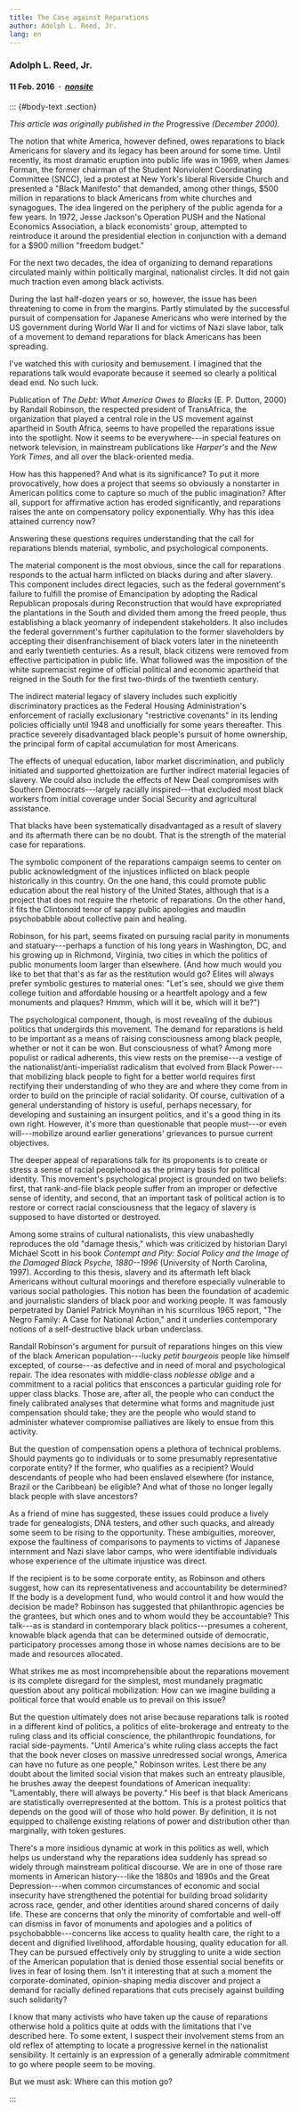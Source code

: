 ```yaml
---
title: The Case against Reparations
author: Adolph L. Reed, Jr.
lang: en
---
```


### Adolph L. Reed, Jr.

#### 11 Feb. 2016&ensp;·&ensp;[_nonsite_](https://nonsite.org/editorial/the-case-against-reparations)

::: {#body-text .section}

_This article was originally published in the_ Progressive _(December 2000)._

The notion that white America, however defined, owes reparations to black Americans for slavery and its legacy has been around for some time. Until recently, its most dramatic eruption into public life was in 1969, when James Forman, the former chairman of the Student Nonviolent Coordinating Committee (SNCC), led a protest at New York's liberal Riverside Church and presented a "Black Manifesto" that demanded, among other things, \$500 million in reparations to black Americans from white churches and synagogues. The idea lingered on the periphery of the public agenda for a few years. In 1972, Jesse Jackson's Operation PUSH and the National Economics Association, a black economists' group, attempted to reintroduce it around the presidential election in conjunction with a demand for a \$900 million "freedom budget."

For the next two decades, the idea of organizing to demand reparations circulated mainly within politically marginal, nationalist circles. It did not gain much traction even among black activists.

During the last half-dozen years or so, however, the issue has been threatening to come in from the margins. Partly stimulated by the successful pursuit of compensation for Japanese Americans who were interned by the US government during World War II and for victims of Nazi slave labor, talk of a movement to demand reparations for black Americans has been spreading.

I've watched this with curiosity and bemusement. I imagined that the reparations talk would evaporate because it seemed so clearly a political dead end. No such luck.

Publication of _The Debt: What America Owes to Blacks_ (E.&nbsp;P. Dutton, 2000) by Randall Robinson, the respected president of TransAfrica, the organization that played a central role in the US movement against apartheid in South Africa, seems to have propelled the reparations issue into the spotlight. Now it seems to be everywhere---in special features on network television, in mainstream publications like _Harper's_ and the _New York Times_, and all over the black-oriented media.

How has this happened? And what is its significance? To put it more provocatively, how does a project that seems so obviously a nonstarter in American politics come to capture so much of the public imagination? After all, support for affirmative action has eroded significantly, and reparations raises the ante on compensatory policy exponentially. Why has this idea attained currency now?

Answering these questions requires understanding that the call for reparations blends material, symbolic, and psychological components.

The material component is the most obvious, since the call for reparations responds to the actual harm inflicted on blacks during and after slavery. This component includes direct legacies, such as the federal government's failure to fulfill the promise of Emancipation by adopting the Radical Republican proposals during Reconstruction that would have expropriated the plantations in the South and divided them among the freed people, thus establishing a black yeomanry of independent stakeholders. It also includes the federal government's further capitulation to the former slaveholders by accepting their disenfranchisement of black voters later in the nineteenth and early twentieth centuries. As a result, black citizens were removed from effective participation in public life. What followed was the imposition of the white supremacist regime of official political and economic apartheid that reigned in the South for the first two-thirds of the twentieth century.

The indirect material legacy of slavery includes such explicitly discriminatory practices as the Federal Housing Administration's enforcement of racially exclusionary "restrictive covenants" in its lending policies officially until 1948 and unofficially for some years thereafter. This practice severely disadvantaged black people's pursuit of home ownership, the principal form of capital accumulation for most Americans.

The effects of unequal education, labor market discrimination, and publicly initiated and supported ghettoization are further indirect material legacies of slavery. We could also include the effects of New Deal compromises with Southern Democrats---largely racially inspired---that excluded most black workers from initial coverage under Social Security and agricultural assistance.

That blacks have been systematically disadvantaged as a result of slavery and its aftermath there can be no doubt. That is the strength of the material case for reparations.

The symbolic component of the reparations campaign seems to center on public acknowledgment of the injustices inflicted on black people historically in this country. On the one hand, this could promote public education about the real history of the United States, although that is a project that does not require the rhetoric of reparations. On the other hand, it fits the Clintonoid tenor of sappy public apologies and maudlin psychobabble about collective pain and healing.

Robinson, for his part, seems fixated on pursuing racial parity in monuments and statuary---perhaps a function of his long years in Washington, DC, and his growing up in Richmond, Virginia, two cities in which the politics of public monuments loom larger than elsewhere. (And how much would you like to bet that that's as far as the restitution would go? Elites will always prefer symbolic gestures to material ones: "Let's see, should we give them college tuition and affordable housing or a heartfelt apology and a few monuments and plaques? Hmmm, which will it be, which will it be?")

The psychological component, though, is most revealing of the dubious politics that undergirds this movement. The demand for reparations is held to be important as a means of raising consciousness among black people, whether or not it can be won. But consciousness of what? Among more populist or radical adherents, this view rests on the premise---a vestige of the nationalist/anti-imperialist radicalism that evolved from Black Power---that mobilizing black people to fight for a better world requires first rectifying their understanding of who they are and where they come from in order to build on the principle of racial solidarity. Of course, cultivation of a general understanding of history is useful, perhaps necessary, for developing and sustaining an insurgent politics, and it's a good thing in its own right. However, it's more than questionable that people must---or even will---mobilize around earlier generations' grievances to pursue current objectives.

The deeper appeal of reparations talk for its proponents is to create or stress a sense of racial peoplehood as the primary basis for political identity. This movement's psychological project is grounded on two beliefs: first, that rank-and-file black people suffer from an improper or defective sense of identity, and second, that an important task of political action is to restore or correct racial consciousness that the legacy of slavery is supposed to have distorted or destroyed.

Among some strains of cultural nationalists, this view unabashedly reproduces the old "damage thesis," which was criticized by historian Daryl Michael Scott in his book _Contempt and Pity: Social Policy and the Image of the Damaged Black Psyche, 1880--1996_ (University of North Carolina, 1997). According to this thesis, slavery and its aftermath left black Americans without cultural moorings and therefore especially vulnerable to various social pathologies. This notion has been the foundation of academic and journalistic slanders of black poor and working people. It was famously perpetrated by Daniel Patrick Moynihan in his scurrilous 1965 report, "The Negro Family: A Case for National Action," and it underlies contemporary notions of a self-destructive black urban underclass.

Randall Robinson's argument for pursuit of reparations hinges on this view of the black American population---lucky _petit bourgeois_ people like himself excepted, of course---as defective and in need of moral and psychological repair. The idea resonates with middle-class _noblesse oblige_ and a commitment to a racial politics that ensconces a particular guiding role for upper class blacks. Those are, after all, the people who can conduct the finely calibrated analyses that determine what forms and magnitude just compensation should take; they are the people who would stand to administer whatever compromise palliatives are likely to ensue from this activity.

But the question of compensation opens a plethora of technical problems. Should payments go to individuals or to some presumably representative corporate entity? If the former, who qualifies as a recipient? Would descendants of people who had been enslaved elsewhere (for instance, Brazil or the Caribbean) be eligible? And what of those no longer legally black people with slave ancestors?

As a friend of mine has suggested, these issues could produce a lively trade for genealogists, DNA testers, and other such quacks, and already some seem to be rising to the opportunity. These ambiguities, moreover, expose the faultiness of comparisons to payments to victims of Japanese internment and Nazi slave labor camps, who were identifiable individuals whose experience of the ultimate injustice was direct.

If the recipient is to be some corporate entity, as Robinson and others suggest, how can its representativeness and accountability be determined? If the body is a development fund, who would control it and how would the decision be made? Robinson has suggested that philanthropic agencies be the grantees, but which ones and to whom would they be accountable? This talk---as is standard in contemporary black politics---presumes a coherent, knowable black agenda that can be determined outside of democratic, participatory processes among those in whose names decisions are to be made and resources allocated.

What strikes me as most incomprehensible about the reparations movement is its complete disregard for the simplest, most mundanely pragmatic question about any political mobilization: How can we imagine building a political force that would enable us to prevail on this issue?

But the question ultimately does not arise because reparations talk is rooted in a different kind of politics, a politics of elite-brokerage and entreaty to the ruling class and its official conscience, the philanthropic foundations, for racial side-payments. "Until America's white ruling class accepts the fact that the book never closes on massive unredressed social wrongs, America can have no future as one people," Robinson writes. Lest there be any doubt about the limited social vision that makes such an entreaty plausible, he brushes away the deepest foundations of American inequality: "Lamentably, there will always be poverty." His beef is that black Americans are statistically overrepresented at the bottom. This is a protest politics that depends on the good will of those who hold power. By definition, it is not equipped to challenge existing relations of power and distribution other than marginally, with token gestures.

There's a more insidious dynamic at work in this politics as well, which helps us understand why the reparations idea suddenly has spread so widely through mainstream political discourse. We are in one of those rare moments in American history---like the 1880s and 1890s and the Great Depression---when common circumstances of economic and social insecurity have strengthened the potential for building broad solidarity across race, gender, and other identities around shared concerns of daily life. These are concerns that only the minority of comfortable and well-off can dismiss in favor of monuments and apologies and a politics of psychobabble---concerns like access to quality health care, the right to a decent and dignified livelihood, affordable housing, quality education for all. They can be pursued effectively only by struggling to unite a wide section of the American population that is denied those essential social benefits or lives in fear of losing them. Isn't it interesting that at such a moment the corporate-dominated, opinion-shaping media discover and project a demand for racially defined reparations that cuts precisely against building such solidarity?

I know that many activists who have taken up the cause of reparations otherwise hold a politics quite at odds with the limitations that I've described here. To some extent, I suspect their involvement stems from an old reflex of attempting to locate a progressive kernel in the nationalist sensibility. It certainly is an expression of a generally admirable commitment to go where people seem to be moving.

But we must ask: Where can this motion go?

:::

